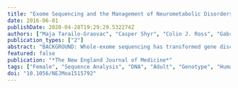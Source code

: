 ```yaml
---
title: "Exome Sequencing and the Management of Neurometabolic Disorders"
date: 2016-06-01
publishDate: 2020-04-28T19:29:29.532274Z
authors: ["Maja Tarailo-Graovac", "Casper Shyr", "Colin J. Ross", "Gabriella A. Horvath", "Ramona Salvarinova", "Xin C. Ye", "Lin-Hua Zhang", "Amit P. Bhavsar", "Jessica J. Y. Lee", "Britt I. Drögemöller", "Mena Abdelsayed", "Majid Alfadhel", "Linlea Armstrong", "Matthias R. Baumgartner", "Patricie Burda", "Mary B. Connolly", "Jessie Cameron", "Michelle Demos", "Tammie Dewan", "Janis Dionne", "A. Mark Evans", "Jan M. Friedman", "Ian Garber", "Suzanne Lewis", "Jiqiang Ling", "Rupasri Mandal", "Andre Mattman", "Margaret McKinnon", "Aspasia Michoulas", "Daniel Metzger", "Oluseye A. Ogunbayo", "Bojana Rakic", "Jacob Rozmus", "Peter Ruben", "Bryan Sayson", "Saikat Santra", "Kirk R. Schultz", "Kathryn Selby", "Paul Shekel", "Sandra Sirrs", "Cristina Skrypnyk", "Andrea Superti-Furga", "Stuart E. Turvey", "Margot I. Van Allen", "David Wishart", "Jiang Wu", "John Wu", "Dimitrios Zafeiriou", "Leo Kluijtmans", "Ron A. Wevers", "Patrice Eydoux", "Anna M. Lehman", "Hilary Vallance", "Sylvia Stockler-Ipsiroglu", "Graham Sinclair", "Wyeth W. Wasserman", "Clara D. van Karnebeek"]
publication_types: ["2"]
abstract: "BACKGROUND: Whole-exome sequencing has transformed gene discovery and diagnosis in rare diseases. Translation into disease-modifying treatments is challenging, particularly for intellectual developmental disorder. However, the exception is inborn errors of metabolism, since many of these disorders are responsive to therapy that targets pathophysiological features at the molecular or cellular level. METHODS: To uncover the genetic basis of potentially treatable inborn errors of metabolism, we combined deep clinical phenotyping (the comprehensive characterization of the discrete components of a patient's clinical and biochemical phenotype) with whole-exome sequencing analysis through a semiautomated bioinformatics pipeline in consecutively enrolled patients with intellectual developmental disorder and unexplained metabolic phenotypes. RESULTS: We performed whole-exome sequencing on samples obtained from 47 probands. Of these patients, 6 were excluded, including 1 who withdrew from the study. The remaining 41 probands had been born to predominantly nonconsanguineous parents of European descent. In 37 probands, we identified variants in 2 genes newly implicated in disease, 9 candidate genes, 22 known genes with newly identified phenotypes, and 9 genes with expected phenotypes; in most of the genes, the variants were classified as either pathogenic or probably pathogenic. Complex phenotypes of patients in five families were explained by coexisting monogenic conditions. We obtained a diagnosis in 28 of 41 probands (68%) who were evaluated. A test of a targeted intervention was performed in 18 patients (44%). CONCLUSIONS: Deep phenotyping and whole-exome sequencing in 41 probands with intellectual developmental disorder and unexplained metabolic abnormalities led to a diagnosis in 68%, the identification of 11 candidate genes newly implicated in neurometabolic disease, and a change in treatment beyond genetic counseling in 44%. (Funded by BC Children's Hospital Foundation and others.)."
featured: false
publication: "*The New England Journal of Medicine*"
tags: ["Female", "Sequence Analysis", "DNA", "Adult", "Genotype", "Humans", "Male", "Phenotype", "Genetic Testing", "Metabolism", "Inborn Errors", "Adolescent", "Young Adult", "Child", "Child", "Preschool", "Infant", "Exome", "Intellectual Disability"]
doi: "10.1056/NEJMoa1515792"
---
```


